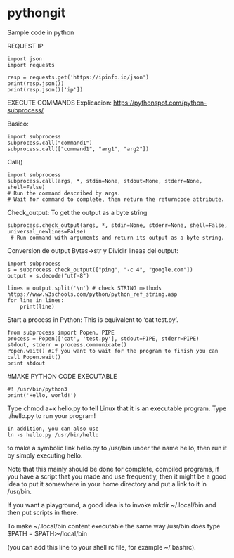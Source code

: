 # pythongit
Sample code in python

REQUEST IP
```
import json
import requests

resp = requests.get('https://ipinfo.io/json')
print(resp.json())
print(resp.json()['ip'])
```

EXECUTE COMMANDS
Explicacion: https://pythonspot.com/python-subprocess/

Basico:
```
import subprocess
subprocess.call("command1")
subprocess.call(["command1", "arg1", "arg2"])
```
Call()
```
import subprocess
subprocess.call(args, *, stdin=None, stdout=None, stderr=None, shell=False)
# Run the command described by args. 
# Wait for command to complete, then return the returncode attribute.
```
Check_output: To get the output as a byte string
```
subprocess.check_output(args, *, stdin=None, stderr=None, shell=False, universal_newlines=False)
 # Run command with arguments and return its output as a byte string.
```
Conversion de output Bytes->str y Dividir lineas del output:
```
import subprocess
s = subprocess.check_output(["ping", "-c 4", "google.com"])
output = s.decode("utf-8")
 
lines = output.split('\n') # check STRING methods https://www.w3schools.com/python/python_ref_string.asp
for line in lines:
    print(line)
```

Start a process in Python: 
This is equivalent to ‘cat test.py’. 
```
from subprocess import Popen, PIPE
process = Popen(['cat', 'test.py'], stdout=PIPE, stderr=PIPE)
stdout, stderr = process.communicate()
Popen.wait() #If you want to wait for the program to finish you can call Popen.wait()
print stdout
```
#MAKE PYTHON CODE EXECUTABLE
```
#! /usr/bin/python3
print('Hello, world!')
```

Type chmod a+x hello.py to tell Linux that it is an executable program.
Type ./hello.py to run your program!
```
In addition, you can also use 
ln -s hello.py /usr/bin/hello
```
to make a symbolic link hello.py to /usr/bin under the name hello, then run it by simply executing hello.

Note that this mainly should be done for complete, compiled programs, if you have a script that you made and use frequently, then it might be a good idea to put it somewhere in your home directory and put a link to it in /usr/bin. 

If you want a playground, a good idea is to invoke mkdir ~/.local/bin and then put scripts in there. 

To make ~/.local/bin content executable the same way /usr/bin does type $PATH = $PATH:~/local/bin 

(you can add this line to your shell rc file, for example ~/.bashrc).
